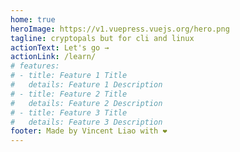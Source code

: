 ```yaml
---
home: true
heroImage: https://v1.vuepress.vuejs.org/hero.png
tagline: cryptopals but for cli and linux
actionText: Let's go →
actionLink: /learn/
# features:
# - title: Feature 1 Title
#   details: Feature 1 Description
# - title: Feature 2 Title
#   details: Feature 2 Description
# - title: Feature 3 Title
#   details: Feature 3 Description
footer: Made by Vincent Liao with ❤️
---
```

